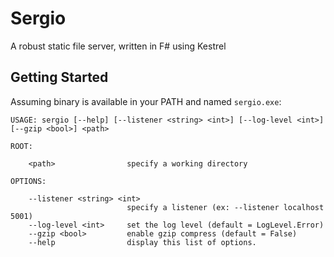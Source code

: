 # Sergio
A robust static file server, written in F# using Kestrel

## Getting Started

Assuming binary is available in your PATH and named `sergio.exe`:

```
USAGE: sergio [--help] [--listener <string> <int>] [--log-level <int>] [--gzip <bool>] <path>

ROOT:

    <path>                specify a working directory

OPTIONS:

    --listener <string> <int>
                          specify a listener (ex: --listener localhost 5001)
    --log-level <int>     set the log level (default = LogLevel.Error)
    --gzip <bool>         enable gzip compress (default = False)
    --help                display this list of options.
```